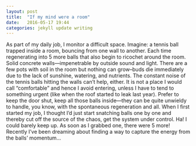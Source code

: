 ```yaml
---
layout: post
title:  "If my mind were a room"
date:   2016-05-17 19:44
categories: jekyll update writing
---
```

As part of my daily job, I monitor a difficult space. Imagine: a tennis ball trapped inside a room, bouncing from one wall to another. Each time regenerating into 5 more balls that also begin to ricochet around the room. Solid concrete walls—impenetrable by outside sound and light. There are a few pots with soil in the room but nothing can grow–buds die immediately due to the lack of sunshine, watering, and nutrients. The constant noise of the tennis balls hitting the walls can’t help, either. It is not a place I would call “comfortable” and hence I avoid entering, unless I have to tend to something urgent (like when the roof started to leak last year). Prefer to keep the door shut, keep all those balls inside—they can be quite unwieldy to handle, you know, with the spontaneous regeneration and all. When I first started my job, I thought I’d just start snatching balls one by one and thereby cut off the source of the chaos, get the system under control.  Ha! I could barely keep up. As soon as I grabbed one, there were 5 more! Recently I’ve been dreaming about finding a way to capture the energy from the balls’ momentum…